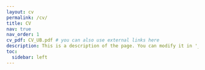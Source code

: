 ```yaml
---
layout: cv
permalink: /cv/
title: CV
nav: true
nav_order: 1
cv_pdf: CV_UB.pdf # you can also use external links here
description: This is a description of the page. You can modify it in '_pages/cv.md'. You can also change or remove the top pdf download button.
toc:
  sidebar: left
---
```

